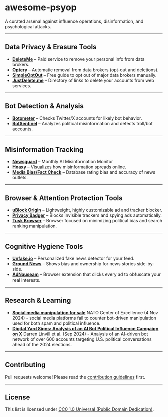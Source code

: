 # awesome-psyop
A curated arsenal against influence operations, disinformation, and psychological attacks.

---

## Data Privacy & Erasure Tools
- **[DeleteMe](https://joindeleteme.com/)** – Paid service to remove your personal info from data brokers.
- **[Optery](https://www.optery.com/)** – Automatic removal from data brokers (opt-out and deletions).
- **[SimpleOptOut](https://simpleoptout.com/)** – Free guide to opt out of major data brokers manually.
- **[JustDelete.me](https://justdelete.me/)** – Directory of links to delete your accounts from web services.

---

## Bot Detection & Analysis
- **[Botometer](https://botometer.osome.iu.edu/)** – Checks Twitter/X accounts for likely bot behavior.
- **[BotSentinel](https://botsentinel.com/)** – Analyzes political misinformation and detects troll/bot accounts.
  
---

## Misinformation Tracking
- **[Newsguard](https://www.newsguardtech.com/ai-misinformation-monitor/)** – Monthly AI Misinformation Monitor
- **[Hoaxy](https://hoaxy.osome.iu.edu/)** – Visualizes how misinformation spreads online.
- **[Media Bias/Fact Check](https://mediabiasfactcheck.com/)** – Database rating bias and accuracy of news outlets.

---

## Browser & Attention Protection Tools
- **[uBlock Origin](https://github.com/gorhill/uBlock)** – Lightweight, highly customizable ad and tracker blocker.
- **[Privacy Badger](https://privacybadger.org/)** – Blocks invisible trackers and spying ads automatically.
- **[Tusk Browser](https://tuskbrowser.com/)** – Browser focused on minimizing political bias and search ranking manipulation.

---

## Cognitive Hygiene Tools
- **[Unfake.io](https://unfake.io/)** – Personalized fake news detector for your feed.
- **[Ground News](https://ground.news/)** – Shows bias and ownership for news stories side-by-side.
- **[AdNauseam](https://adnauseam.io/)** – Browser extension that clicks every ad to obfuscate your real interests.

---

## Research & Learning

- **[Social media manipulation for sale](https://stratcomcoe.org/publications/social-media-manipulation-for-sale-experiment-on-platform-capabilities-to-detect-and-counter-inauthentic-social-media-engagement/311?utm_source=root2rook.co&utm_medium=newsletter&utm_campaign=newsletter-edition-1)** NATO Center of Excellence (4 Nov 2024) - social media platforms fail to counter bot-driven manipulation used for both spam and political influence.
- **[Digital Yard Signs: Analysis of an AI Bot Political Influence Campaign on X](https://open.clemson.edu/cgi/viewcontent.cgi?article=1006&context=mfh_reports&utm_source=root2rook.co&utm_medium=newsletter&utm_campaign=newsletter-edition-1)** Darren Linvill et al. (Sep 2024) - Analysis of an AI-driven bot network of over 600 accounts targeting U.S. political conversations ahead of the 2024 elections.
---

## Contributing
Pull requests welcome! Please read the [contribution guidelines](CONTRIBUTING.md) first.

---

## License
This list is licensed under [CC0 1.0 Universal (Public Domain Dedication)](https://creativecommons.org/publicdomain/zero/1.0/).
